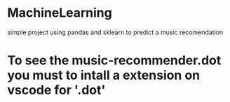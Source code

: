 # MachineLearning
simple project using pandas and sklearn to predict a music recomendation

# To see the music-recommender.dot you must to intall a extension on vscode for '.dot'

